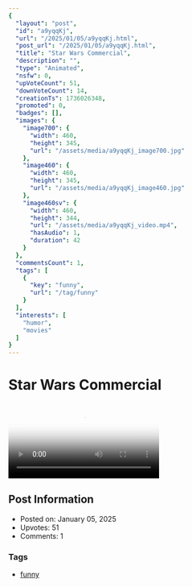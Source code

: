 ```yaml
---
{
  "layout": "post",
  "id": "a9yqqKj",
  "url": "/2025/01/05/a9yqqKj.html",
  "post_url": "/2025/01/05/a9yqqKj.html",
  "title": "Star Wars Commercial",
  "description": "",
  "type": "Animated",
  "nsfw": 0,
  "upVoteCount": 51,
  "downVoteCount": 14,
  "creationTs": 1736026348,
  "promoted": 0,
  "badges": [],
  "images": {
    "image700": {
      "width": 460,
      "height": 345,
      "url": "/assets/media/a9yqqKj_image700.jpg"
    },
    "image460": {
      "width": 460,
      "height": 345,
      "url": "/assets/media/a9yqqKj_image460.jpg"
    },
    "image460sv": {
      "width": 460,
      "height": 344,
      "url": "/assets/media/a9yqqKj_video.mp4",
      "hasAudio": 1,
      "duration": 42
    }
  },
  "commentsCount": 1,
  "tags": [
    {
      "key": "funny",
      "url": "/tag/funny"
    }
  ],
  "interests": [
    "humor",
    "movies"
  ]
}
---
```


# Star Wars Commercial

<video controls playsinline loop poster="/assets/media/a9yqqKj_image460.jpg">
  <source src="/assets/media/a9yqqKj_video.mp4" type="video/mp4">
  Your browser does not support the video tag.
</video>

## Post Information

- Posted on: January 05, 2025
- Upvotes: 51
- Comments: 1

### Tags

- [funny](/tag/funny)
